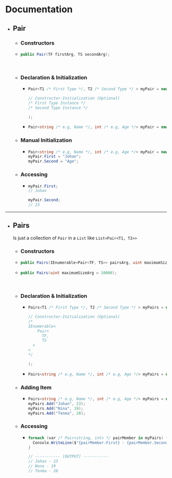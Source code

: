 # Documentation

- ## Pair
  - ### Constructors
  - ```C#
    public Pair(TF firstArg, TS secondArg);
    ```
    <br>
  - ### Declaration & Initialization
    - ```C#
      Pair<T1 /* First Type */, T2 /* Second Type */ > myPair = new(
      
      // Constructor-Initialization (Optional)
      /* First Type Instance */
      /* Second Type Instance */
      
      );
      ```

    - ```C#
      Pair<string /* e.g, Name */, int /* e.g, Age */> myPair = new("Johan", 23);
      ```
  - ### Manual Initialization
    - ```C#
      Pair<string /* e.g, Name */, int /* e.g, Age */> myPair = new();
      myPair.First = "Johan";
      myPair.Second = "Age";
      ```
      
  - ### Accessing
    - ```C#
      myPair.First;
      // Johan
      
      myPair.Second;
      // 23
      ```

----

- ## Pairs
  Is just a collection of `Pair` in a `List` like `List<Pair<T1, T2>>`
  - ### Constructors
  - ```C#
    public Pairs(IEnumerable<Pair<TF, TS>> pairsArg, uint maximumSizeArg = 10000);
    ```
  - ```C#
    public Pairs(uint maximumSizeArg = 10000);
    ```
    <br>
  - ### Declaration & Initialization
    - ```C#
      Pairs<T1 /* First Type */, T2 /* Second Type */ > myPairs = new(
      
      // Constructor-Initialization (Optional)
      /*
      IEnumerable<
          Pair<
            TF,
            TS
        >
      >
      */
      
      );
      ```

    - ```C#
      Pairs<string /* e.g, Name */, int /* e.g, Age */> myPairs = new();
      ```
  - ### Adding Item
    - ```C#
      Pairs<string /* e.g, Name */, int /* e.g, Age */> myPairs = new();
      myPairs.Add("Johan", 23);
      myPairs.Add("Nina", 19);
      myPairs.Add("Tenma", 28);
      ```
      
  - ### Accessing
    - ```C#
      foreach (var /* Pair<string, int> */ pairMember in myPairs) {
        Console.WriteLine($"{pairMember.First} - {pairMember.Second}");
      }
      
      // ----------- [OUTPUT] -----------
      // Johan - 23
      // Nona - 19
      // Tenma - 28
      ```
